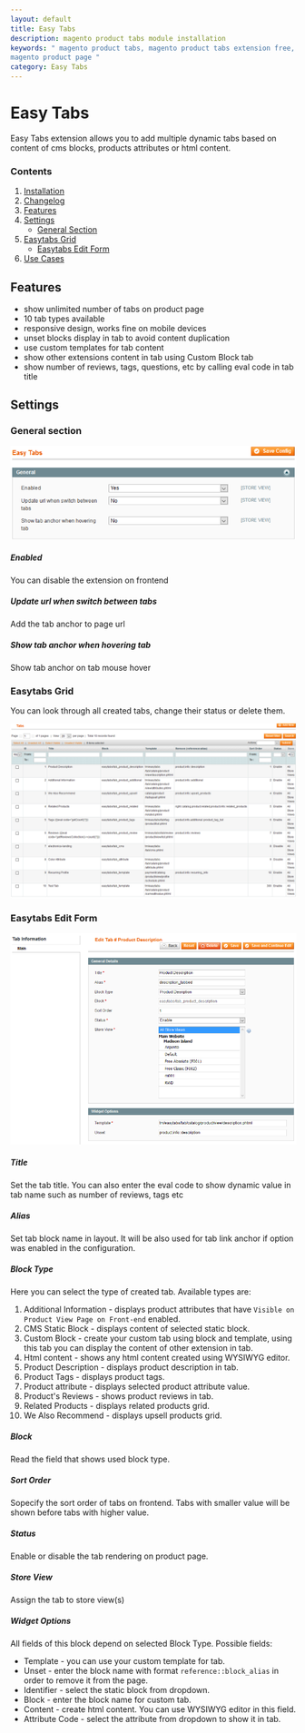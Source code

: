 ```yaml
---
layout: default
title: Easy Tabs
description: magento product tabs module installation
keywords: " magento product tabs, magento product tabs extension free, add tabs
magento product page "
category: Easy Tabs
---
```


# Easy Tabs

Easy Tabs extension allows you to add multiple dynamic tabs based on content of
cms blocks, products attributes or html content.

### Contents

 1. [Installation](installation/)
 2. [Changelog](changelog/)
 3. [Features](#features)
 4. [Settings](#settings)
    - [General Section](#general-section)
 5. [Easytabs Grid](#easytabs-grid)
    - [Easytabs Edit Form](#easytabs-edit-form)
 6. [Use Cases](use-cases/)

## Features

- show unlimited number of tabs on product page
- 10 tab types available
- responsive design, works fine on mobile devices
- unset blocks display in tab to avoid content duplication
- use custom templates for tab content
- show other extensions content in tab using Custom Block tab
- show number of reviews, tags, questions, etc by calling eval code in tab title

## Settings

### General section

![General Section](/images/easytabs/general-section.png)

##### Enabled

You can disable the extension on frontend

##### Update url when switch between tabs

Add the tab anchor to page url

##### Show tab anchor when hovering tab

Show tab anchor on tab mouse hover

### Easytabs Grid

You can look through all created tabs, change their status or delete them.

![Easytabs Grid](/images/easytabs/easytabs-grid.png)

### Easytabs Edit Form

![Easytabs Edit Form](/images/easytabs/easytabs-edit-form.png)

##### Title

Set the tab title. You can also enter the eval code to show dynamic value in tab
name such as number of reviews, tags etc

##### Alias

Set tab block name in layout. It will be also used for tab link anchor if option
was enabled in the configuration.

##### Block Type

Here you can select the type of created tab. Available types are:

1. Additional Information - displays product attributes that have `Visible on
Product View Page on Front-end` enabled.
2. CMS Static Block - displays content of selected static block.
3. Custom Block - create your custom tab using block and template, using this tab
you can display the content of other extension in tab.
4. Html content - shows any html content created using WYSIWYG editor.
5. Product Description - displays product description in tab.
6. Product Tags - displays product tags.
7. Product attribute - displays selected product attribute value.
8. Product's Reviews - shows product reviews in tab.
9. Related Products - displays related products grid.
10. We Also Recommend - displays upsell products grid.

##### Block

Read the field that shows used block type.

##### Sort Order

Sopecify the sort order of tabs on frontend. Tabs with smaller value will be shown
before tabs with higher value.

##### Status

Enable or disable the tab rendering on product page.

##### Store View

Assign the tab to store view(s)

##### Widget Options

All fields of this block depend on selected Block Type. Possible fields:

- Template - you can use your custom template for tab.
- Unset - enter the block name with format `reference::block_alias` in order to
remove it from the page.
- Identifier - select the static block from dropdown.
- Block - enter the block name for custom tab.
- Content - create html content. You can use WYSIWYG editor in this field.
- Attribute Code - select the attribute from dropdown to show it in tab.
